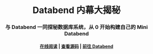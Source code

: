 <div align="center">

<h1 align="center">Databend 内幕大揭秘</h1>
<h3 align="center">与 Databend 一同探秘数据库系统，从 0 开始构建自己的 Mini Databend</h3>
 
<h4 align="center">
  <a href="https://psiace.github.io/databend-internals">在线阅读</a>  |
  <a href="https://github.com/psiace/databend-internals">查看源码</a>  |
  <a href="https://github.com/datafuselabs/databend">前往 Databend</a>
</h4>

</div>

